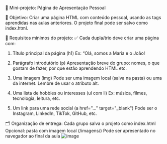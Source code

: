 🚀 Mini-projeto: Página de Apresentação Pessoal

🎯 Objetivo:
Criar uma página HTML com conteúdo pessoal, usando as tags aprendidas nas aulas anteriores. O projeto final pode ser salvo como index.html.

📌 Requisitos mínimos do projeto:
✅ Cada dupla/trio deve criar uma página com:
1. Título principal da página (h1)
Ex: “Olá, somos a Maria e o João!

2. Parágrafo introdutório (p)
Apresentação breve do grupo: nomes, o que gostam de fazer, por que estão aprendendo HTML etc.

3. Uma imagem (img)
Pode ser uma imagem local (salva na pasta) ou uma da internet.
Lembre de usar o atributo alt.

4. Uma lista de hobbies ou interesses (ul com li)
Ex: música, filmes, tecnologia, leitura, etc.

5. Um link para uma rede social (a href="..." target="_blank")
Pode ser o Instagram, LinkedIn, TikTok, GitHub, etc.

🗂️ Organização de entrega:
Cada grupo salva o projeto como index.html
Opcional: pasta com imagem local (/imagens/)
Pode ser apresentado no navegador ao final da aula
![image](https://github.com/user-attachments/assets/d1457b82-7500-4401-abca-de2af99520c0)
